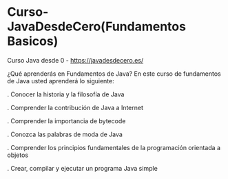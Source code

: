 # Curso-JavaDesdeCero(Fundamentos Basicos)
Curso Java desde 0 - https://javadesdecero.es/

¿Qué aprenderás en Fundamentos de Java?
En este curso de fundamentos de Java usted aprenderá lo siguiente:

. Conocer la historia y la filosofía de Java

. Comprender la contribución de Java a Internet

. Comprender la importancia de bytecode

. Conozca las palabras de moda de Java

. Comprender los principios fundamentales de la programación orientada a objetos

. Crear, compilar y ejecutar un programa Java simple
